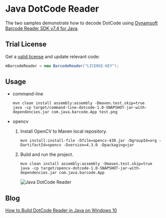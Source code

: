 # Java DotCode Reader
The two samples demonstrate how to decode DotCode using [Dynamsoft Barcode Reader SDK v7.4 for Java](https://www.dynamsoft.com/Downloads/Dynamic-Barcode-Reader-Download.aspx).

## Trial License
Get a [valid license](https://www.dynamsoft.com/CustomerPortal/Portal/Triallicense.aspx) and update relevant code:

```java
mBarcodeReader = new BarcodeReader("LICENSE-KEY");
```

## Usage

- command-line

  ```
  mvn clean install assembly:assembly -Dmaven.test.skip=true
  java -cp target/command-line-dotcode-1.0-SNAPSHOT-jar-with-dependencies.jar com.java.barcode.App test.png
  ```

- opencv
  
  1. Install OpenCV to Maven local repository.
  
      ```
      mvn install:install-file -Dfile=opencv-430.jar -DgroupId=org -DartifactId=opencv -Dversion=4.3.0 -Dpackaging=jar
      ```
    
  2. Build and run the project.
  
      ```
      mvn clean install assembly:assembly -Dmaven.test.skip=true
     java -cp target/opencv-dotcode-1.0-SNAPSHOT-jar-with-dependencies.jar com.java.barcode.App
      ```

     ![Java DotCode Reader](http://www.codepool.biz/wp-content/uploads/2020/04/java-dotcode-reader.png)
     
 ## Blog
 [How to Build DotCode Reader in Java on Windows 10](https://www.codepool.biz/java-dotcode-reader-webcam-opencv.html)

